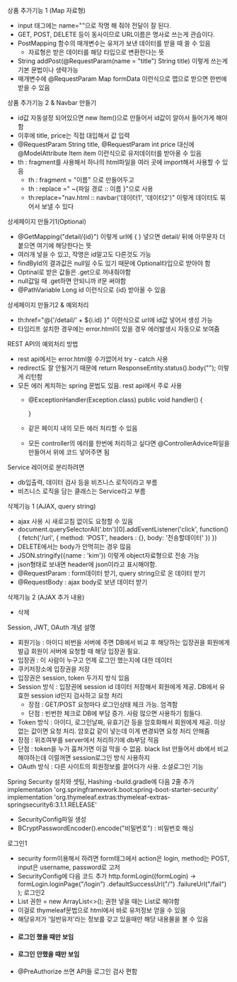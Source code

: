 상품 추가기능 1 (Map 자료형)  
- input 태그에는 name=""으로 작명 해 줘야 전달이 잘 된다.
- GET, POST, DELETE 등이 동사이므로 URL이름은 명사로 쓰는게 관습이다.
- PostMapping 함수의 매개변수는 유저가 보낸 데이터를 받을 때 쓸 수 있음
  - 자료형은 받은 데이터를 해당 타입으로 변환한다는 뜻
- String addPost(@RequestParam(name = "title") String title) 이렇게 쓰는게 기본 문법이나 생략가능
- 매개변수에 @RequestParam Map formData 이런식으로 맵으로 받으면 한번에 받을 수 있음

상품 추가기능 2 & Navbar 만들기
- id값 자동설정 되어있으면 new Item()으로 만들어서 id값이 알아서 들어가게 해야함
- 이후에 title, price는 직접 대입해서 값 입력
- @RequestParam String title, @RequestParam int price 대신에 @ModelAttribute Item item 이런식으로 유저데이터를 받아올 수 있음
- th : fragment를 사용해서 하나의 html파일을 여러 곳에 import해서 사용할 수 있음
  - th : fragment = "이름" 으로 만들어두고
  - th : replace =" ~{파일 경로 :: 이름 }"으로 사용 
  - th:replace="nav.html :: navbar('데이터1', '데이터2')" 이렇게 데이터도 묶어서 보낼 수 있다

상세페이지 만들기1(Optional)
- @GetMapping("detail/{id}") 이렇게 url에 { } 넣으면 detail/ 뒤에 아무문자 더 붙으면 여기에 해당한다는 뜻
- 여러개 넣을 수 있고, 작명은 id말고도 다른것도 가능
- findById의 결과값은 null일 수도 있기 때문에 Optional타입으로 받아야 함
- Optinal로 받은 값들은 .get으로 꺼내줘야함
- null값일 때 .get하면 안되니까 if문 써야함
- @PathVariable Long id 이런식으로 {id} 받아올 수 있음

상세페이지 만들기2 & 예외처리
- th:href="@{'/detail/' + ${i.id} }" 이런식으로 url에 id값 넣어서 생성 가능
- 타임리프 설치한 경우에는 error.html이 있을 경우 에러발생시 자동으로 보여줌

REST API의 예외처리 방법
- rest api에서는 error.html쓸 수가없어서 try - catch 사용
- redirect도 잘 안될거기 때문에 return ResponseEntity.status().body(""); 이렇게 리턴함
- 모든 에러 케치하는 spring 문법도 있음. rest api에서 주로 사용
  - @ExceptionHandler(Exception.class)
    public void handler() {

    }
  - 같은 페이지 내의 모든 에러 처리할 수 있음
  - 모든 controller의 에러를 한번에 처리하고 싶다면 @ControllerAdvice파일을 만들어서 위에 코드 넣어주면 됨

Service 레이어로 분리하려면
- db입출력, 데이터 검사 등을 비즈니스 로직이라고 부름
- 비즈니스 로직을 담는 클래스는 Service라고 부름

삭제기능 1 (AJAX, query string)
- ajax 사용 시 새로고침 없이도 요청할 수 있음
- document.querySelectorAll('.btn')[0].addEventListener('click', function() {
    fetch('/url', {
      method: 'POST',
      headers : {},
      body: '전송할데이터'
    })
  })
- DELETE에서는 body가 안먹히는 경우 많음
- JSON.stringify({name : 'kim'}) 이렇게 object자료형으로 전송 가능
- json형태로 보내면 header에 json이라고 표시해야함.
- @RequestParam : form데이터 받기, query string으로 온 데이터 받기
- @RequestBody : ajax body로 보낸 데이터 받기

삭제기능 2 (AJAX 추가 내용)
- <span th:onclick="fetch('/delete?id=[[${item.id}]]', { method: 'DELETE' })
  .then(r=>r.json())
  .then(()=> {
  location.reload();
  })">삭제</span>

Session, JWT, OAuth 개념 설명
- 회원기능 : 아이디 비번을 서버에 주면 DB에서 비교 후 해당하는 입장권을 회원에게 발급
  회원이 서버에 요청할 때 해당 입장권 필요.
- 입장권 : 이 사람이 누구고 언제 로그인 했는지에 대한 데이터
- 쿠키저장소에 입장권을 저장
- 입장권은 session, token 두가지 방식 있음
- Session 방식 : 입장권에 session id 데이터 저장해서 회원에게 제공. DB에서 유효한 session id인지 검사하고 요청 처리
  - 장점 : GET/POST 요청마다 로그인상태 체크 가능. 엄격함
  - 단점 : 빈번한 체크로 DB에 부담 증가. 사람 많으면 사용하기 힘들다.
- Token 방식 : 아이디, 로그인날짜, 유효기간 등을 암호화해서 회원에게 제공. 이상 없는 값이면 요청 처리. 암호값 같이 넣는데 이게 변경되면 요청 처리 안해줌
- 장점 : 위조여부를 server에서 처리하기에 db부담 적음
- 단점 : token을 누가 훔쳐가면 이걸 막을 수 없음. black list 만들어서 db에서 비교해야하는데 이럴꺼면 session로그인 방식 사용하지
- OAuth 방식 : 다른 사이트의 회원정보를 끌어다가 사용. 소셜로그인 기능 

Spring Security 설치와 셋팅, Hashing
-build.gradle에 다음 2줄 추가
implementation 'org.springframework.boot:spring-boot-starter-security'
implementation 'org.thymeleaf.extras:thymeleaf-extras-springsecurity6:3.1.1.RELEASE' 
- SecurityConfig파일 생성
- BCryptPasswordEncoder().encode("비밀번호") : 비밀번호 해싱

로그인1
- security form이용해서 하려면 form태그에서 action은 login, method는 POST, input은 username, password로 고저
- SecurityConfig에 다음 코드 추가
  http.formLogin((formLogin) -> formLogin.loginPage("/login")
  .defaultSuccessUrl("/")
  .failureUrl("/fail")
  ); 
로그인2
- List<GrantedAuthority> 권한 = new ArrayList<>(); 권한 넣을 때는 List<GrantedAuthority>로 해야함
- <div sec:authentication="principal"></div> 이걸로 thymeleaf문법으로 html에서 바로 유저정보 얻을 수 있음
- <div sec:authorize="hasAuthority('일반유저')"></div> 해당유저가 '일반유저'라는 정보를 갖고 있을때만 해당 내용물을 볼 수 있음
- <div sec:authorize="isAuthenticated()"> <h4>로그인 했을 때만 보임</h4></div>
- <div sec:authorize="isAnonymous()"> <h4>로그인 안했을 때만 보임</h4></div>
- @PreAuthorize 쓰면 API들 로그인 검사 편함